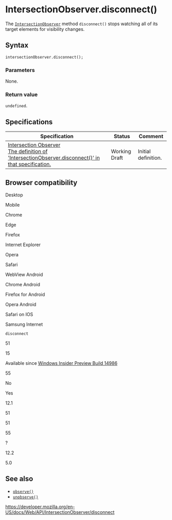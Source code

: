 # IntersectionObserver.disconnect()

The [`IntersectionObserver`](../intersectionobserver) method `disconnect()` stops watching all of its target elements for visibility changes.

## Syntax

    intersectionObserver.disconnect();

### Parameters

None.

### Return value

`undefined`.

## Specifications

<table><thead><tr class="header"><th>Specification</th><th>Status</th><th>Comment</th></tr></thead><tbody><tr class="odd"><td><a href="https://w3c.github.io/IntersectionObserver/#dom-intersectionobserver-disconnect">Intersection Observer<br />
<span class="small">The definition of 'IntersectionObserver.disconnect()' in that specification.</span></a></td><td><span class="spec-wd">Working Draft</span></td><td>Initial definition.</td></tr></tbody></table>

## Browser compatibility

Desktop

Mobile

Chrome

Edge

Firefox

Internet Explorer

Opera

Safari

WebView Android

Chrome Android

Firefox for Android

Opera Android

Safari on IOS

Samsung Internet

`disconnect`

51

15

Available since [Windows Insider Preview Build 14986](https://developer.microsoft.com/microsoft-edge/platform/status/intersectionobserver/)

55

No

Yes

12.1

51

51

55

?

12.2

5.0

## See also

- [`observe()`](observe)
- [`unobserve()`](unobserve)

<a href="https://developer.mozilla.org/en-US/docs/Web/API/IntersectionObserver/disconnect" class="_attribution-link">https://developer.mozilla.org/en-US/docs/Web/API/IntersectionObserver/disconnect</a>

